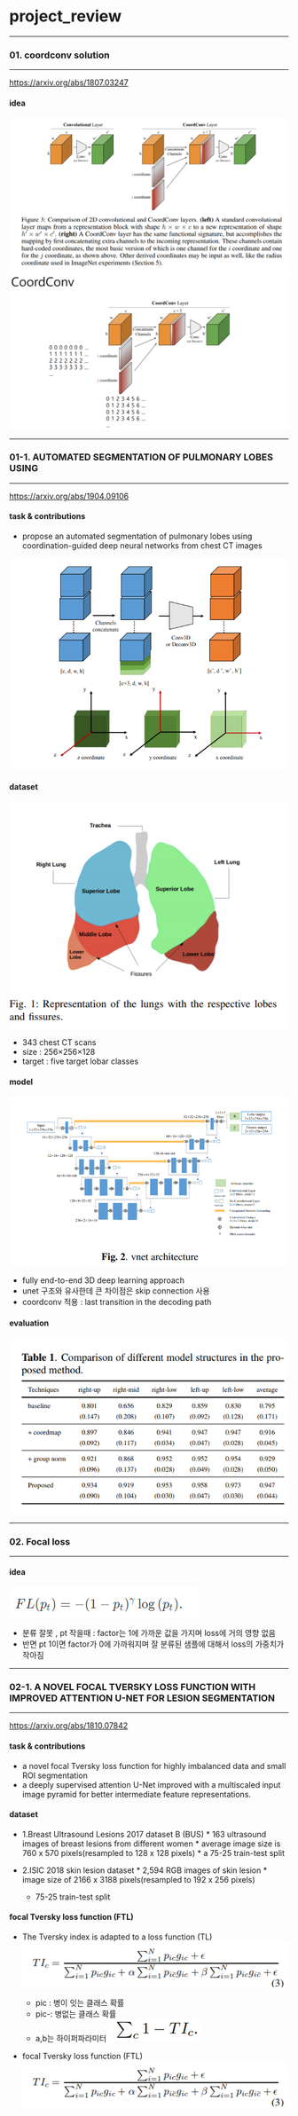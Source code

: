 # project_review

---------------------------------------

### 01. coordconv solution

---------------------------------------

https://arxiv.org/abs/1807.03247



#### idea 


![Alt text](/img/coord1.png)
![Alt text](/img/coord2.png)



---------------------------------------

### 01-1. AUTOMATED SEGMENTATION OF PULMONARY LOBES USING

---------------------------------------

https://arxiv.org/abs/1904.09106


#### task & contributions
* propose an automated segmentation of pulmonary lobes using coordination-guided deep neural networks from chest CT images

![Alt text](/img/coord4.png)


#### dataset

![Alt text](/img/coord3.png)

* 343 chest CT scans
* size : 256×256×128
* target : five target lobar classes


#### model

![Alt text](/img/vnet.png)


* fully end-to-end 3D deep learning approach
* unet 구조와 유사한데 큰 차이점은 skip connection 사용
* coordconv 적용 : last transition in the decoding path


#### evaluation

![Alt text](/img/coord5.png)



---------------------------------------

### 02. Focal loss

---------------------------------------

#### idea 


![Alt text](/img/focalloss.png)

* 분류 잘못 , pt 작을때 : factor는 1에 가까운 값을 가지며 loss에 거의 영향 없음
* 반면 pt 1이면 factor가 0에 가까워지며 잘 분류된 샘플에 대해서 loss의 가중치가 작아짐




---------------------------------------

### 02-1. A NOVEL FOCAL TVERSKY LOSS FUNCTION WITH IMPROVED ATTENTION U-NET FOR LESION SEGMENTATION

---------------------------------------

https://arxiv.org/abs/1810.07842


#### task & contributions

* a novel focal Tversky loss function for highly imbalanced data  and small ROI segmentation
* a deeply supervised attention U-Net  improved with a multiscaled input image pyramid for better intermediate feature representations.


#### dataset
	
  * 1.Breast Ultrasound Lesions 2017 dataset B (BUS)
		* 163 ultrasound images of breast lesions from different women
		* average image size is 760 x 570 pixels(resampled to 128 x 128 pixels)
		* a 75-25 train-test split

  * 2.ISIC 2018 skin lesion dataset
		* 2,594 RGB images of skin lesion
		* image size of 2166 x 3188 pixels(resampled to 192 x 256 pixels)
    * 75-25 train-test split
    
    
#### focal Tversky loss function (FTL)

* The Tversky index is adapted to a loss function (TL)
  ![Alt text](/img/focalloss1.png)
  
	* pic : 병이 잇는 클래스 확률
	* pic-: 병없는 클래스 확률
	* a,b는 하이퍼파라미터
	![Alt text](/img/focalloss5.png)
  

* focal Tversky loss function (FTL)
  ![Alt text](/img/focalloss1.png)
  
  


















